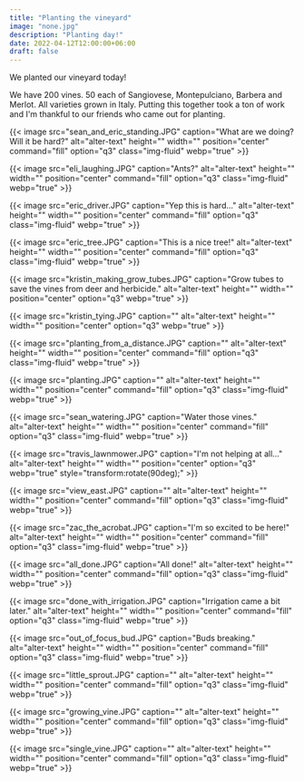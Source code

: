 ```yaml
---
title: "Planting the vineyard"
image: "none.jpg"
description: "Planting day!"
date: 2022-04-12T12:00:00+06:00
draft: false
---
```


We planted our vineyard today!

We have 200 vines. 50 each of Sangiovese, Montepulciano, Barbera and Merlot. All varieties grown in Italy. Putting this together took a ton of work and I'm thankful to our friends who came out for planting. 


{{< image src="sean_and_eric_standing.JPG" caption="What are we doing? Will it be hard?" alt="alter-text" height="" width="" position="center" command="fill" option="q3" class="img-fluid" webp="true" >}}

{{< image src="eli_laughing.JPG" caption="Ants?" alt="alter-text" height="" width="" position="center" command="fill" option="q3" class="img-fluid" webp="true" >}}

{{< image src="eric_driver.JPG" caption="Yep this is hard..." alt="alter-text" height="" width="" position="center" command="fill" option="q3" class="img-fluid" webp="true" >}}

{{< image src="eric_tree.JPG" caption="This is a nice tree!" alt="alter-text" height="" width="" position="center" command="fill" option="q3" class="img-fluid" webp="true" >}}

{{< image src="kristin_making_grow_tubes.JPG" caption="Grow tubes to save the vines from deer and herbicide." alt="alter-text" height="" width="" position="center" option="q3" webp="true"  >}}

{{< image src="kristin_tying.JPG" caption="" alt="alter-text" height="" width="" position="center" option="q3" webp="true"  >}}

{{< image src="planting_from_a_distance.JPG" caption="" alt="alter-text" height="" width="" position="center" command="fill" option="q3" class="img-fluid" webp="true" >}}

{{< image src="planting.JPG" caption="" alt="alter-text" height="" width="" position="center" command="fill" option="q3" class="img-fluid" webp="true" >}}

{{< image src="sean_watering.JPG" caption="Water those vines." alt="alter-text" height="" width="" position="center" command="fill" option="q3" class="img-fluid" webp="true" >}}

{{< image src="travis_lawnmower.JPG" caption="I'm not helping at all..." alt="alter-text" height="" width="" position="center" option="q3" webp="true" style="transform:rotate(90deg);" >}}

{{< image src="view_east.JPG" caption="" alt="alter-text" height="" width="" position="center" command="fill" option="q3" class="img-fluid" webp="true" >}}

{{< image src="zac_the_acrobat.JPG" caption="I'm so excited to be here!" alt="alter-text" height="" width="" position="center" command="fill" option="q3" class="img-fluid" webp="true" >}}

{{< image src="all_done.JPG" caption="All done!" alt="alter-text" height="" width="" position="center" command="fill" option="q3" class="img-fluid" webp="true" >}}

{{< image src="done_with_irrigation.JPG" caption="Irrigation came a bit later." alt="alter-text" height="" width="" position="center" command="fill" option="q3" class="img-fluid" webp="true" >}}

{{< image src="out_of_focus_bud.JPG" caption="Buds breaking." alt="alter-text" height="" width="" position="center" command="fill" option="q3" class="img-fluid" webp="true" >}}

{{< image src="little_sprout.JPG" caption="" alt="alter-text" height="" width="" position="center" command="fill" option="q3" class="img-fluid" webp="true" >}}

{{< image src="growing_vine.JPG" caption="" alt="alter-text" height="" width="" position="center" command="fill" option="q3" class="img-fluid" webp="true" >}}

{{< image src="single_vine.JPG" caption="" alt="alter-text" height="" width="" position="center" command="fill" option="q3" class="img-fluid" webp="true" >}}